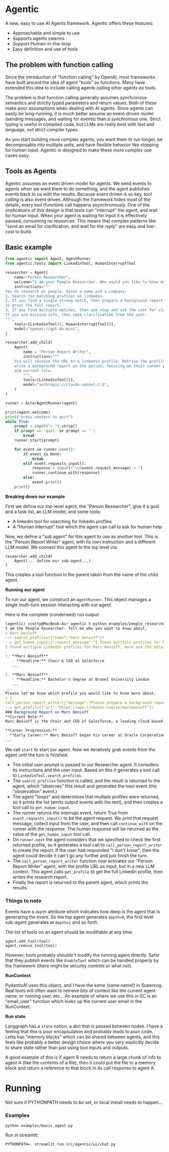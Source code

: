# Agentic

A new, easy to use AI Agents framework. Agentic offers these features:

- Approachable and simple to use
- Supports agents swarms
- Support Human-in-the-loop
- Easy definition and use of tools

## The problem with function calling

Since the introduction of "function calling" by OpenAI, most frameworks have built around
the idea of agent "tools" as functions. Many have extended this idea to include calling
agents calling other _agents as tools_. 

The problem is that function calling generally assumes synchronous semantics and strictly 
typed parameters and return values. Both of these make poor assumptions when dealing with
AI agents. Since agents can easily be long-running, it is much better assume an event-driven
model (sending messages, and waiting for events) than a synchronous one. Strict typing
is useful in compiled code, but LLMs are really best with text and language, not strict
compiler types.

As you start building more complex agents, you want them to run longer, be decomposable
into multiple units, and have flexible behavior like stopping for human input. Agentic
is designed to make these more complex use cases easy.

## Tools as Agents

Agentic assumes an event driven model for agents. We send events to agents when we want
them to do something, and the agent publishes events back to us with the results. Because
event driven is so key, _tool calling_ is also event driven. Although the framework
hides most of the details, every tool (function) call happens asynchronously. One of
the implications of this design is that tools can "interrupt" the agent, and wait for
human input. When your agent is waiting for input it is effectively paused, consuming
no resources. This means that complex patterns like "send an email for clarification,
and wait for the reply" are easy and low-cost to build.



## Basic example

```python
from agentic import Agent, AgentRunner
from agentic.tools import LinkedinTool, HumanInterruptTool

researcher = Agent(
    name="Person Researcher",
    welcome="I am your People Researcher. Who would you like to know more about?",
    instructions="""
You do research on people. Given a name and a company:
1. Search for matching profiles on linkedin.
2. If you find a single strong match, then prepare a background report on that person. Make sure
to print the full report.
3. If you find multiple matches, then ask stop and ask the user for clarification. Then go back to step 1.
If you are missing info, then seek clarification from the user.
""",
    tools=[LinkedinTool(), HumanInterruptTool()],
    model="openai://gpt-4o-mini",
)

researcher.add_child(
    Agent(
        name = "Person Report Writer",
        instructions="""
    You will receive the URL to a linkedin profile. Retrive the profile and
    write a background report on the person, focusing on their career progression
    and current role.
        """,
        tools=[LinkedinTool()],
        model="anthropic://claude-sonnet-3.5",
    )
)

runner = ActorAgentRunner(agent)

print(agent.welcome)
print("press <enter> to quit")
while True:
    prompt = input("> ").strip()
    if prompt == 'quit' or prompt == '':
        break
    runner.start(prompt)

    for event in runner.next():
        if event is None:
            break
        elif event.requests_input():
            response = input(f"\n{event.request_message} > ")
            runner.continue_with(response)
        else:
            event.print()
    print()
```

**Breaking down our example**

First we define our top-level agent, the "Person Researcher", give it a goal
and a task list, an LLM model, and some tools:

- A linkedin tool for searching for linkedin profiles
- A "Human interrupt" tool which the agent can call to ask for human help

Now, we define a "sub agent" for this agent to use as another tool. This
is the "Person Report Writer" agent, with its own instruction and a 
different LLM model. We connect this agent to the top level via:

    researcher.add_child(
        Agent(... define our sub-agent...)
    )

This creates a tool function in the parent taken from the name of the child
agent.

**Running our agent**

To run our agent, we construct an `AgentRunner`. This object manages
a single multi-turn session interacting with our agent.

Here is the complete (condensed) run output:

```markdown
(agentic) scottp@MacBook-Air agentic % python examples/people_researcher.py 
I am the People Researcher. Tell me who you want to know about.
> marc benioff
--> search_profiles({"name":"marc benioff"})
--> get_human_input({"request_message":"I found multiple profiles for Marc..."})
I found multiple LinkedIn profiles for Marc Benioff. Here are the details:

1. **Marc Benioff**  
   - **Headline:** Chair & CEO at Salesforce  
   ...

2. **Marc Benioff**  
   - **Headline:** Bachelor's degree at Brunel University London  
   ...
...
Please let me know which profile you would like to know more about. 
> 1
call_person_report_writer({"message":"Please prepare a background report on Marc Benioff..."})
--> get_profile({"url":"https://www.linkedin.com/in/marcbenioff"})
### Background Report on Marc Benioff
**Current Role:**
Marc Benioff is the Chair and CEO of Salesforce, a leading cloud-based software company headquartered in San Francisco, California. Under his leadership, Salesforce has become a pioneer in customer relationship management (CRM) software and has significantly influenced the tech industry with its innovative solutions and commitment to social responsibility.

**Career Progression:**
- **Early Career:** Marc Benioff began his career at Oracle Corporation, where he worked for 13 years. During his time at Oracle, he held various positions, gaining valuable experience in software development and sales.
...
```

We call `start` to start our agent.
Now we iteratively grab events from the agent until the turn is finished.

- The initial user prompt is passed to our Researcher agent. It considers
its instructions and the user input. Based on this it generates 
a tool call to `LinkedinTool.search_profiles`. 
- The `search_profiles` function is called, and the result is returned
to the agent, which "observes" this result and generates the next
event (the "observation" event.)
- The agent "loops" and determines that multiple profiles were returned,
so it prints the list (emits output events with the text), and then
creates a tool call to `get_human_input`.
- The runner returns the interrupt event, return True from `event.requests_input()`
to be the agent request. We print that request message, collect input from the user,
and then call `continue_with` on the runner with the response. The human response
will be returned as the value of the `get_human_input` tool call.
- On `runner.next` the agent considers that we specified to check the first
returned profile, so it generates
a tool call to `call_person_report_writer` to create the report. If the user had
responded "I don't know", then the agent could decide it can't go any further
and just finish the turn.
- The `call_person_report_writer` function now activates our "Person Report Writer"
agent, with the profile URL as input, but in a new LLM context. This agent calls
`get_profile` to get the full Linkedin profile, then writes the research report.
- Finally the report is returned to the parent agent, which prints the results.

### Things to note

Events have a `depth` attribute which indicates how deep is the agent that is
generating the event. So the top agent generates `depth=0`, the first level 
sub-agent generates at `depth=1` and so forth. 

The list of tools on an agent should be modifiable at any time:

    agent.add_tool(tool)
    agent.remove_tool(tool)

However, tools probably shouldn't modify the running agent directly. Safer that
they publish events like `EnableTool` which can be handled properly by the
framework (there might be security controls or what not).

**RunContext**

PydanticAI uses this object, and I have the same (same name!) in Supercog. Real tools
will often want to retrieve bits of context like the current agent name, or running
user, etc... An example of where we use this in SC is an "email_user" function which looks
up the current user email in the RunContext.

**Run state**

Langgraph has a `state` notion, a dict that is passed between nodes. I have a feeling
that this is poor encapsulation and probably leads to poor code. Letta has "memory blocks"
which can be shared between agents, and this feels like probably a better design choice where
you very explicitly decide to share state rather than just using tool inputs and outputs.

A good example of this is if agent B needs to return a large chunk of info to agent A
(like the contents of a file), then it could put the file to a memory block and 
return a reference to that block in its call response to agent A. 

# Running

Not sure if PYTHONPATH needs to be set, or local install needs to happen...

### Examples

    python examples/basic_agent.py

Run in streamlit:

    PYTHONPATH=. streamlit run src/agentic/ui/chat.py


